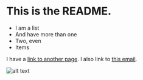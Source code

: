 # This is the README.

- I am a list
- And have more than one
- Two, even
- Items

I have a [link to another page](second.md).
I also link to [this email](email@example.com).

![alt text](does-not-exist.png)
